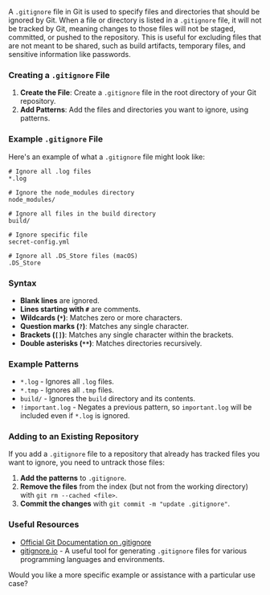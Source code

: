 A `.gitignore` file in Git is used to specify files and directories that should be ignored by Git. When a file or directory is listed in a `.gitignore` file, it will not be tracked by Git, meaning changes to those files will not be staged, committed, or pushed to the repository. This is useful for excluding files that are not meant to be shared, such as build artifacts, temporary files, and sensitive information like passwords.

### Creating a `.gitignore` File

1. **Create the File**: Create a `.gitignore` file in the root directory of your Git repository.
2. **Add Patterns**: Add the files and directories you want to ignore, using patterns.

### Example `.gitignore` File

Here's an example of what a `.gitignore` file might look like:

```
# Ignore all .log files
*.log

# Ignore the node_modules directory
node_modules/

# Ignore all files in the build directory
build/

# Ignore specific file
secret-config.yml

# Ignore all .DS_Store files (macOS)
.DS_Store
```

### Syntax

- **Blank lines** are ignored.
- **Lines starting with `#`** are comments.
- **Wildcards (`*`)**: Matches zero or more characters.
- **Question marks (`?`)**: Matches any single character.
- **Brackets (`[]`)**: Matches any single character within the brackets.
- **Double asterisks (`**`)**: Matches directories recursively.

### Example Patterns

- `*.log` - Ignores all `.log` files.
- `*.tmp` - Ignores all `.tmp` files.
- `build/` - Ignores the `build` directory and its contents.
- `!important.log` - Negates a previous pattern, so `important.log` will be included even if `*.log` is ignored.

### Adding to an Existing Repository

If you add a `.gitignore` file to a repository that already has tracked files you want to ignore, you need to untrack those files:

1. **Add the patterns** to `.gitignore`.
2. **Remove the files** from the index (but not from the working directory) with `git rm --cached <file>`.
3. **Commit the changes** with `git commit -m "update .gitignore"`.

### Useful Resources

- [Official Git Documentation on .gitignore](https://git-scm.com/docs/gitignore)
- [gitignore.io](https://www.toptal.com/developers/gitignore) - A useful tool for generating `.gitignore` files for various programming languages and environments.

Would you like a more specific example or assistance with a particular use case?
